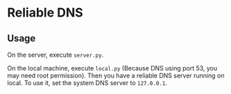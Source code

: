 # Reliable DNS

## Usage  
On the server, execute `server.py`.

On the local machine, execute `local.py` (Because DNS using port 53, you may need root permission). Then you have a reliable DNS server running on local. To use it, set the system DNS server to `127.0.0.1`.
